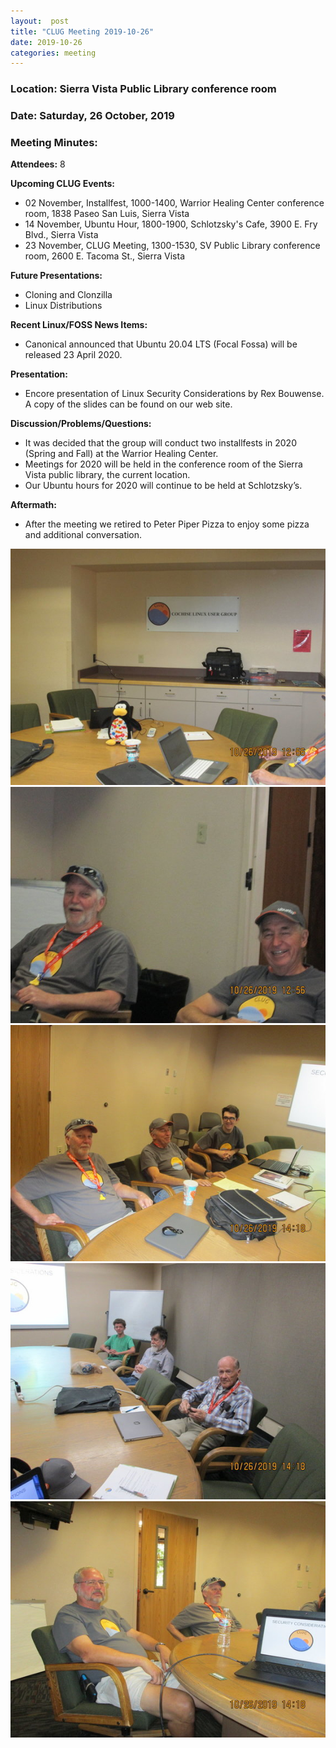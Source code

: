 ```yaml
---
layout:  post
title: "CLUG Meeting 2019-10-26"
date: 2019-10-26
categories: meeting
---
```


### Location: Sierra Vista Public Library conference room

### Date: Saturday, 26 October, 2019

### Meeting Minutes:

**Attendees:** 8

**Upcoming CLUG Events:**

 * 02 November, Installfest, 1000-1400, Warrior Healing Center conference room, 1838 Paseo San Luis, Sierra Vista
 * 14 November, Ubuntu Hour, 1800-1900, Schlotzsky's Cafe, 3900 E. Fry Blvd., Sierra Vista
 * 23 November, CLUG Meeting, 1300-1530, SV Public Library conference room, 2600 E. Tacoma St., Sierra Vista

**Future Presentations:**

 * Cloning and Clonzilla
 * Linux Distributions 
          
**Recent Linux/FOSS News Items:**

 * Canonical announced that Ubuntu 20.04 LTS (Focal Fossa) will be released 23 April 2020.

**Presentation:**

 * Encore presentation of Linux Security Considerations by Rex Bouwense.  A copy of the slides can be found on our web site.
          
**Discussion/Problems/Questions:**

 * It was decided that the group will conduct two installfests in 2020 (Spring and Fall) at the Warrior Healing Center.
 * Meetings for 2020 will be held in the conference room of the Sierra Vista public library, the current location.
 * Our Ubuntu hours for 2020 will continue to be held at Schlotzsky’s.

 **Aftermath:**
 
  * After the meeting we retired to Peter Piper Pizza to enjoy some pizza and additional conversation.
 
![alt text](https://raw.githubusercontent.com/CochiseLinuxUsersGroup/CochiseLinuxUsersGroup.github.io/master/images/rsz_clug_mtg_2019-10-26_1.jpg)
![alt text](https://raw.githubusercontent.com/CochiseLinuxUsersGroup/CochiseLinuxUsersGroup.github.io/master/images/rsz_clug_mtg_2019-10-26_2.jpg)
![alt text](https://raw.githubusercontent.com/CochiseLinuxUsersGroup/CochiseLinuxUsersGroup.github.io/master/images/rsz_clug_mtg_2019-10-26_3.jpg)
![alt text](https://raw.githubusercontent.com/CochiseLinuxUsersGroup/CochiseLinuxUsersGroup.github.io/master/images/rsz_clug_mtg_2019-10-26_4.jpg)
![alt text](https://raw.githubusercontent.com/CochiseLinuxUsersGroup/CochiseLinuxUsersGroup.github.io/master/images/rsz_clug_mtg_2019-10-26_5.jpg)

